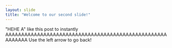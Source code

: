 ```yaml
---
layout: slide
title: "Welcome to our second slide!"
---
```

"HEHE A" like this post to instantly AAAAAAAAAAAAAAAAAAAAAAAAAAAAAAAAAAAAAAAAAAAAAAAAAAAAAAAAAA
Use the left arrow to go back!
